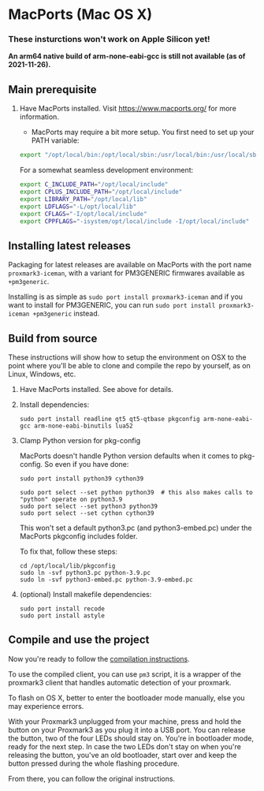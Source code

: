 # MacPorts (Mac OS X)

<b><h3>These insturctions won't work on Apple Silicon yet!</h3> An arm64 native build of arm-none-eabi-gcc is still not available (as of 2021-11-26).</b>

## Main prerequisite

1. Have MacPorts installed. Visit https://www.macports.org/ for more information.

    * MacPorts may require a bit more setup. You first need to set up your PATH variable:

    ```bash
    export "/opt/local/bin:/opt/local/sbin:/usr/local/bin:/usr/local/sbin:$PATH"
    ```

   For a somewhat seamless development environment:

    ```bash
    export C_INCLUDE_PATH="/opt/local/include"
    export CPLUS_INCLUDE_PATH="/opt/local/include"
    export LIBRARY_PATH="/opt/local/lib"
    export LDFLAGS="-L/opt/local/lib"
    export CFLAGS="-I/opt/local/include"
    export CPPFLAGS="-isystem/opt/local/include -I/opt/local/include"
    ```

## Installing latest releases

Packaging for latest releases are available on MacPorts with the port name `proxmark3-iceman`, with a variant for PM3GENERIC firmwares available as `+pm3generic`.

Installing is as simple as `sudo port install proxmark3-iceman` and if you want to install for PM3GENERIC, you can run `sudo port install proxmark3-iceman +pm3generic` instead.

## Build from source

These instructions will show how to setup the environment on OSX to the point where you'll be able to clone and compile the repo by yourself, as on Linux, Windows, etc.

1. Have MacPorts installed. See above for details.

2. Install dependencies:

    ```
    sudo port install readline qt5 qt5-qtbase pkgconfig arm-none-eabi-gcc arm-none-eabi-binutils lua52
    ```

3. Clamp Python version for pkg-config

    MacPorts doesn't handle Python version defaults when it comes to pkg-config. So even if you have done:

    ```
    sudo port install python39 cython39

    sudo port select --set python python39  # this also makes calls to "python" operate on python3.9
    sudo port select --set python3 python39
    sudo port select --set cython cython39 
    ```

    This won't set a default python3.pc (and python3-embed.pc) under the MacPorts pkgconfig includes folder.

    To fix that, follow these steps:

    ```
    cd /opt/local/lib/pkgconfig
    sudo ln -svf python3.pc python-3.9.pc
    sudo ln -svf python3-embed.pc python-3.9-embed.pc
    ```

4. (optional) Install makefile dependencies:

    ```
    sudo port install recode
    sudo port install astyle
    ```


## Compile and use the project

Now you're ready to follow the [compilation instructions](/doc/md/Use_of_Proxmark/0_Compilation-Instructions.md).

To use the compiled client, you can use `pm3` script, it is a wrapper of the proxmark3 client that handles automatic detection of your proxmark.

To flash on OS X, better to enter the bootloader mode manually, else you may experience errors.

With your Proxmark3 unplugged from your machine, press and hold the button on your Proxmark3 as you plug it into a USB port. You can release the button, two of the four LEDs should stay on. You're in bootloader mode, ready for the next step. In case the two LEDs don't stay on when you're releasing the button, you've an old bootloader, start over and keep the button pressed during the whole flashing procedure.

From there, you can follow the original instructions.
